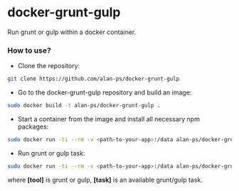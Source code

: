 # docker-grunt-gulp
Run grunt or gulp within a docker container.
### How to use?
- Clone the repository:
```sh
git clone https://github.com/alan-ps/docker-grunt-gulp
```
- Go to the docker-grunt-gulp repository and build an image:
```sh
sudo docker build -t alan-ps/docker-grunt-gulp .
```
- Start a container from the image and install all necessary npm packages:
```sh
sudo docker run -ti --rm -v <path-to-your-app>:/data alan-ps/docker-grunt-gulp npm install
```
- Run grunt or gulp task:
```sh
sudo docker run -ti --rm -v <path-to-your-app>:/data alan-ps/docker-grunt-gulp [tool] [task]
```
where **[tool]** is grunt or gulp, **[task]** is an available grunt/gulp task.
